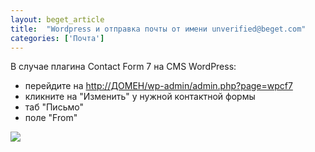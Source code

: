 ```yaml
---
layout: beget_article
title:  "Wordpress и отправка почты от имени unverified@beget.com"
categories: ['Почта']
---
```


В случае плагина Contact Form 7 на CMS WordPress:

- перейдите на [http://ДОМЕН/wp-admin/admin.php?page=wpcf7](about:blank)
- кликните на "Изменить" у нужной контактной формы
- таб "Письмо"
- поле "From"

![](http://wiki.beget.tech/assets/img/screenshots/unverified_wordpress.png)